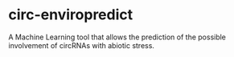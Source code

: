 # circ-enviropredict
A Machine Learning tool that allows the prediction of the possible involvement of circRNAs with abiotic stress.
